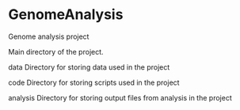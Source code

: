 # GenomeAnalysis
Genome analysis project

Main directory of the project.

data Directory for storing data used in the project

code Directory for storing scripts used in the project

analysis Directory for storing output files from analysis in the project


